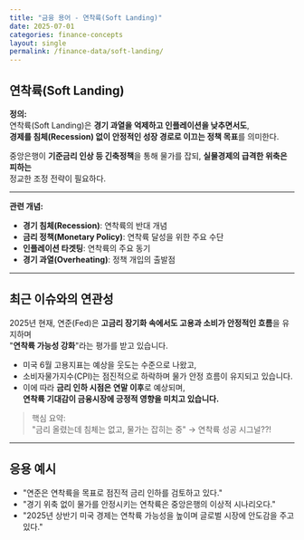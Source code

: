```yaml
---
title: "금융 용어 - 연착륙(Soft Landing)"
date: 2025-07-01
categories: finance-concepts
layout: single
permalink: /finance-data/soft-landing/
---
```


## 연착륙(Soft Landing)

**정의:**  
연착륙(Soft Landing)은 **경기 과열을 억제하고 인플레이션을 낮추면서도**,  
**경제를 침체(Recession) 없이 안정적인 성장 경로로 이끄는 정책 목표**를 의미한다.

중앙은행이 **기준금리 인상 등 긴축정책**을 통해 물가를 잡되, **실물경제의 급격한 위축은 피하는**  
정교한 조정 전략이 필요하다.

---

**관련 개념:**  
- **경기 침체(Recession)**: 연착륙의 반대 개념  
- **금리 정책(Monetary Policy)**: 연착륙 달성을 위한 주요 수단  
- **인플레이션 타겟팅**: 연착륙의 주요 동기  
- **경기 과열(Overheating)**: 정책 개입의 출발점

---

##  최근 이슈와의 연관성

2025년 현재, 연준(Fed)은 **고금리 장기화 속에서도 고용과 소비가 안정적인 흐름**을 유지하며  
"**연착륙 가능성 강화**"라는 평가를 받고 있습니다.

- 미국 6월 고용지표는 예상을 웃도는 수준으로 나왔고,  
- 소비자물가지수(CPI)는 점진적으로 하락하며 물가 안정 흐름이 유지되고 있습니다.  
- 이에 따라 **금리 인하 시점은 연말 이후**로 예상되며,  
  **연착륙 기대감이 금융시장에 긍정적 영향을 미치고 있습니다.**

> 핵심 요약:  
> "금리 올렸는데 침체는 없고, 물가는 잡히는 중" → 연착륙 성공 시그널??!

---

##  응용 예시

- "연준은 연착륙을 목표로 점진적 금리 인하를 검토하고 있다."  
- "경기 위축 없이 물가를 안정시키는 연착륙은 중앙은행의 이상적 시나리오다."  
- "2025년 상반기 미국 경제는 연착륙 가능성을 높이며 글로벌 시장에 안도감을 주고 있다."  

